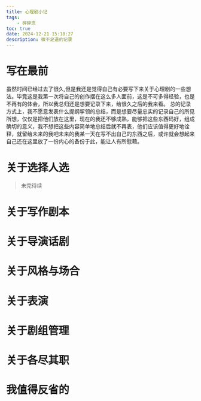 ```yaml
---
title: 心理剧小记
tags: 
	- 碎碎念
toc: true
date: 2024-12-21 15:18:27 
description: 微不足道的记录
---
```

# 写在最前
虽然时间已经过去了很久,但是我还是觉得自己有必要写下来关于心理剧的一些想法。毕竟这是我第一次将自己的创作摆在这么多人面前，这是不可多得经验，也是不再有的体会，所以我总归还是想要记录下来，给很久之后的我来看。
总的记录方式上，我不愿意发表什么提纲挈领的总结，而是想要尽量忠实的记录自己的所见所想，仅仅是把他们放在这里，现在的我还不够成熟，能够把这些东西码好，组成确切的意义，我不想把这些内容简单地总结后就不再表，他们应该值得更好地诠释，就留给未来的我吧未来的我某一天在写不出自己的东西之后，或许就会想起来自己还在这里放了一份内心的备份于此，能让人有所慰藉。
# 关于选择人选
> 未完待续

# 关于写作剧本
# 关于导演话剧
# 关于风格与场合
# 关于表演
# 关于剧组管理
# 关于各尽其职
# 我值得反省的